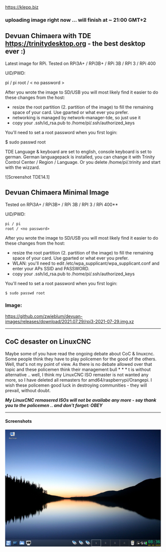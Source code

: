 https://klepp.biz

### uploading image right now ... will finish at ~ 21:00 GMT+2 ###

## Devuan Chimaera with TDE https://trinitydesktop.org - the best desktop ever :)
Latest image for RPi. Tested on RPi3A+ / RPi3B+ / RPi 3B / RPI 3 / RPi 400

UID/PWD:

pi / pi
root / < no password >

After you wrote the image to SD/USB you will most likely find it easier to do these changes from the host:

- resize the root partition (2. partition of the image) to fill the remaining space of your card. Use gparted or what ever you prefer.
- networking is managed by network-manager-tde, so just use it
- copy your .ssh/id_rsa.pub to /home/pi/.ssh/authorized_keys

You'll need to set a root password when you first login:

$ sudo passwd root

TDE Language & keyboard are set to english, console keyboard is set to german. German languagepack is installed, you can change it with Trinity Control Center / Region / Language. Or you delete /home/pi/.trinity and start with the wizzard.

 ![Screenshot TDE14.1]

## Devuan Chimaera Minimal Image

Tested on RPi3A+ / RPi3B+ / RPi 3B / RPI 3 / RPi 400**

UID/PWD: 
```
pi / pi
root / <no password>
```

After you wrote the image to SD/USB you will most likely find it easier to do these changes from the host:
- resize the root partition (2. partition of the image) to fill the remaining space of your card. Use gparted or what ever you prefer.
- WLAN: you'll need to edit /etc/wpa_supplicant/wpa_supplicant.conf and enter your APs SSID and  PASSWORD.
- copy your .ssh/id_rsa.pub to /home/pi/.ssh/authorized_keys

You'll need to set a root password when you first login:
```
$ sudo passwd root
```



### Image: 
https://github.com/zwieblum/devuan-images/releases/download/2021.07.29/rpi3-2021-07-29.img.xz

---

## CoC desaster on LinuxCNC

Maybe some of you have read the ongoing debate about CoC & linuxcnc. Some people think they have to play policemen for the good of the others. Well, that's not my point of view. As there is no debate allowed over that topic and these policemen think their management bull * * * t is without alternative .. well, I think my LinuxCNC ISO remaster is not wanted any more, so I have deleted all remasters for amd64/raspberrypi/Orangepi. I wish these policemen good luck in destroying communities - they will prevail, without doubt.

***My LinuxCNC remasered ISOs will not be availabe any more - say thank you to the policemen .. and don't forget: OBEY***

---

#### Screenshots
![Screenshot TDE14.1](https://github.com/zwieblum/devuan-images/blob/master/Bildschirmfoto1.png)
